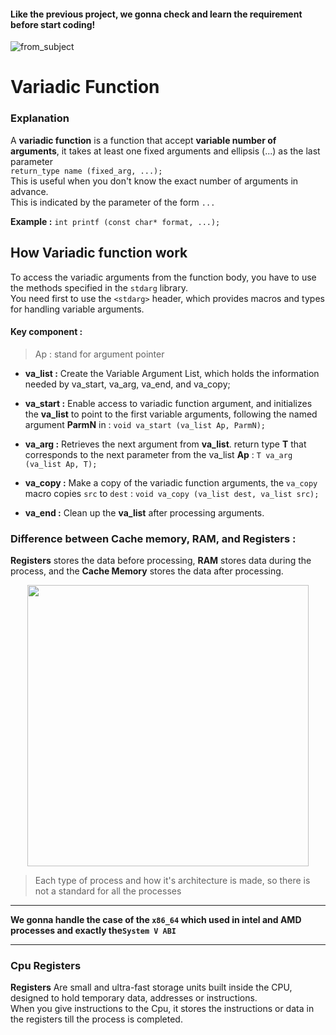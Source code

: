 #### Like the previous project, we gonna check and learn the requirement before start coding! 

![from_subject](https://i.ibb.co/LzdVKN9P/Screenshot-from-2025-01-29-14-25-36.png)

# **Variadic Function**

### Explanation  

A **variadic function** is a function that accept **variable number of arguments**, it takes at least one fixed arguments and ellipsis (...) as the last parameter   
`return_type name (fixed_arg, ...);`  
This is useful when you don't know the exact number of arguments in advance.   
This is indicated by the parameter of the form `...`   

**Example :** `int printf (const char* format, ...);`   

## How Variadic function work 

To access the variadic arguments from the function body, you have to use the methods specified in the `stdarg` library.  
You need first to use the `<stdarg>` header, which provides macros and types for handling variable arguments.  


#### Key component :

>Ap : stand for argument pointer

+ **va_list :** Create the Variable Argument List, which holds the information needed by va_start, va_arg, va_end, and va_copy;

+ **va_start :** Enable access to variadic function argument, and initializes the **va_list** to point to the first variable arguments, following the named argument **ParmN** in :
  `void va_start (va_list Ap, ParmN);`   

+ **va_arg :** Retrieves the next argument from **va_list**. return type **T** that corresponds to the next parameter from the va_list **Ap** :
  `T va_arg (va_list Ap, T);`

+ **va_copy :** Make a copy of the variadic function arguments, the `va_copy` macro copies `src` to `dest` :
  `void va_copy (va_list dest, va_list src);`

+ **va_end :** Clean up the **va_list** after processing arguments.

### Difference between Cache memory, RAM, and Registers :

**Registers** stores the data before processing, **RAM** stores data during the process, and the **Cache Memory** stores the data after processing.

<p align="center" >
	<img src ="https://i.ibb.co/pvxZLJBR/image.png" width=450>
</p>


> Each type of process and how it's architecture is made, so there is not a standard for all the processes

___
**We gonna handle the case of the `x86_64` which used in intel and AMD processes and exactly  the`System V ABI`**   
___
### Cpu Registers


**Registers** Are small and ultra-fast storage units built inside the CPU, designed to hold temporary data, addresses or instructions.  
When you give instructions to the Cpu, it stores the instructions or data in the registers till the process is completed.  
